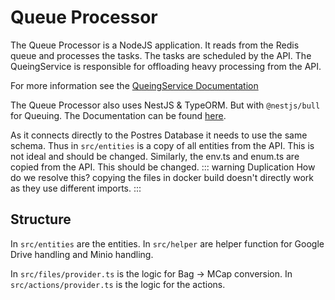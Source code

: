 # Queue Processor

The Queue Processor is a NodeJS application. It reads from the Redis queue and processes the tasks. The tasks are
scheduled by the API. The QueingService is responsible for offloading heavy processing from the API.

For more information see the [QueingService Documentation](./queuingService/README.md)

The Queue Processor also uses NestJS & TypeORM. But with `@nestjs/bull` for Queuing. The Documentation can be
found [here](https://docs.nestjs.com/techniques/queues).

As it connects directly to the Postres Database it needs to use the same schema. Thus in `src/entities` is a copy of all
entities from the API. This is not ideal and should be changed.
Similarly, the env.ts and enum.ts are copied from the API. This should be changed.
::: warning Duplication
How do we resolve this? copying the files in docker build doesn't directly work as they use different imports.
:::

## Structure

In `src/entities` are the entities. In `src/helper` are helper function for Google Drive handling and Minio handling.

In `src/files/provider.ts` is the logic for Bag -> MCap conversion.
In `src/actions/provider.ts` is the logic for the actions.
